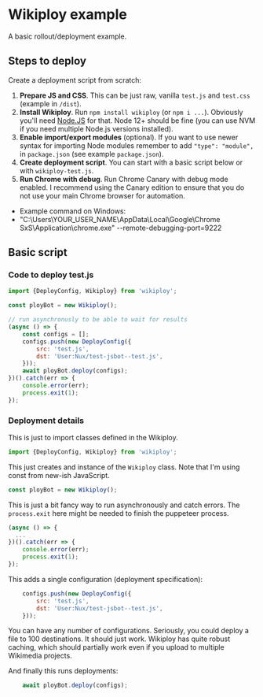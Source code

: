 # Wikiploy example

A basic rollout/deployment example.

## Steps to deploy

Create a deployment script from scratch:

1. **Prepare JS and CSS**. This can be just raw, vanilla `test.js` and `test.css` (example in `/dist`).
2. **Install Wikiploy**. Run `npm install wikiploy` (or `npm i ...`). Obviously you'll need [Node.JS](https://nodejs.org/en) for that. Node 12+ should be fine (you can use NVM if you need multiple Node.js versions installed).
3. **Enable import/export modules** (optional). If you want to use newer syntax for importing Node modules remember to add `"type": "module",` in `package.json` (see example `package.json`).
4. **Create deployment script**. You can start with a basic script below or with `wikiploy-test.js`.
5. **Run Chrome with debug**. Run Chrome Canary with debug mode enabled. I recommend using the Canary edition to ensure that you do not use your main Chrome browser for automation.

  - Example command on Windows:
  - "C:\Users\YOUR_USER_NAME\AppData\Local\Google\Chrome SxS\Application\chrome.exe" --remote-debugging-port=9222

## Basic script

### Code to deploy test.js
```js
import {DeployConfig, Wikiploy} from 'wikiploy';

const ployBot = new Wikiploy();

// run asynchronusly to be able to wait for results
(async () => {
	const configs = [];
	configs.push(new DeployConfig({
		src: 'test.js',
		dst: 'User:Nux/test-jsbot--test.js',
	}));
	await ployBot.deploy(configs);
})().catch(err => {
	console.error(err);
	process.exit(1);
});
```

### Deployment details

This is just to import classes defined in the Wikiploy.
```js
import {DeployConfig, Wikiploy} from 'wikiploy';
```

This just creates and instance of the `Wikiploy` class. Note that I'm using const from new-ish JavaScript.
```js
const ployBot = new Wikiploy();
```

This is just a bit fancy way to run asynchronously and catch errors. The `process.exit` here might be needed to finish the puppeteer process.
```js
(async () => {
  ...
})().catch(err => {
	console.error(err);
	process.exit(1);
});
```

This adds a single configuration (deployment specification):
```js
	configs.push(new DeployConfig({
		src: 'test.js',
		dst: 'User:Nux/test-jsbot--test.js',
	}));
```
You can have any number of configurations. Seriously, you could deploy a file to 100 destinations. It should just work. Wikiploy has quite robust caching, which should partially work even if you upload to multiple Wikimedia projects.

And finally this runs deployments:
```js
	await ployBot.deploy(configs);
```
